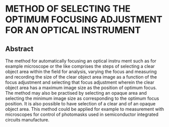 # METHOD OF SELECTING THE OPTIMUM FOCUSING ADJUSTMENT FOR AN OPTICAL INSTRUMENT

## Abstract
The method for automatically focusing an optical instru ment such as for example microscope or the like comprises the steps of selecting a clear object area within the field for analysis, varying the focus and measuring and recording the size of the clear object area image as a function of the focus adjustment and selecting that focus adjustment wherein the clear object area has a maximum image size as the position of optimum focus. The method may also be practised by selecting an opaque area and selecting the minimum image size as corresponding to the optimum focus position. It is also possible to have selection of a clear and of an opaque object area. This method could be applied for example to measurement with microscopes for control of photomasks used in semiconductor integrated circuits manufacture.